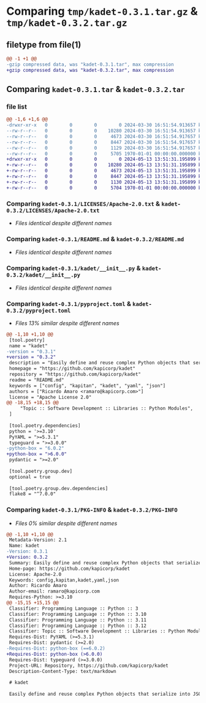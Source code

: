 # Comparing `tmp/kadet-0.3.1.tar.gz` & `tmp/kadet-0.3.2.tar.gz`

## filetype from file(1)

```diff
@@ -1 +1 @@
-gzip compressed data, was "kadet-0.3.1.tar", max compression
+gzip compressed data, was "kadet-0.3.2.tar", max compression
```

## Comparing `kadet-0.3.1.tar` & `kadet-0.3.2.tar`

### file list

```diff
@@ -1,6 +1,6 @@
-drwxr-xr-x   0        0        0        0 2024-03-30 16:51:54.913657 kadet-0.3.1/LICENSES/
--rw-r--r--   0        0        0    10280 2024-03-30 16:51:54.913657 kadet-0.3.1/LICENSES/Apache-2.0.txt
--rw-r--r--   0        0        0     4673 2024-03-30 16:51:54.917657 kadet-0.3.1/README.md
--rw-r--r--   0        0        0     8447 2024-03-30 16:51:54.917657 kadet-0.3.1/kadet/__init__.py
--rw-r--r--   0        0        0     1129 2024-03-30 16:51:54.917657 kadet-0.3.1/pyproject.toml
--rw-r--r--   0        0        0     5705 1970-01-01 00:00:00.000000 kadet-0.3.1/PKG-INFO
+drwxr-xr-x   0        0        0        0 2024-05-13 13:51:31.195899 kadet-0.3.2/LICENSES/
+-rw-r--r--   0        0        0    10280 2024-05-13 13:51:31.195899 kadet-0.3.2/LICENSES/Apache-2.0.txt
+-rw-r--r--   0        0        0     4673 2024-05-13 13:51:31.195899 kadet-0.3.2/README.md
+-rw-r--r--   0        0        0     8447 2024-05-13 13:51:31.195899 kadet-0.3.2/kadet/__init__.py
+-rw-r--r--   0        0        0     1130 2024-05-13 13:51:31.195899 kadet-0.3.2/pyproject.toml
+-rw-r--r--   0        0        0     5704 1970-01-01 00:00:00.000000 kadet-0.3.2/PKG-INFO
```

### Comparing `kadet-0.3.1/LICENSES/Apache-2.0.txt` & `kadet-0.3.2/LICENSES/Apache-2.0.txt`

 * *Files identical despite different names*

### Comparing `kadet-0.3.1/README.md` & `kadet-0.3.2/README.md`

 * *Files identical despite different names*

### Comparing `kadet-0.3.1/kadet/__init__.py` & `kadet-0.3.2/kadet/__init__.py`

 * *Files identical despite different names*

### Comparing `kadet-0.3.1/pyproject.toml` & `kadet-0.3.2/pyproject.toml`

 * *Files 13% similar despite different names*

```diff
@@ -1,10 +1,10 @@
 [tool.poetry]
 name = "kadet"
-version = "0.3.1"
+version = "0.3.2"
 description = "Easily define and reuse complex Python objects that serialize into JSON or YAML."
 homepage = "https://github.com/kapicorp/kadet"
 repository = "https://github.com/kapicorp/kadet"
 readme = "README.md"
 keywords = ["config", "kapitan", "kadet", "yaml", "json"]
 authors = ["Ricardo Amaro <ramaro@kapicorp.com>"]
 license = "Apache License 2.0"
@@ -18,15 +18,15 @@
     "Topic :: Software Development :: Libraries :: Python Modules",
 ]
 
 [tool.poetry.dependencies]
 python = '>=3.10'
 PyYAML = ">=5.3.1"
 typeguard = ">=3.0.0"
-python-box = "6.0.2"
+python-box = ">6.0.0"
 pydantic = ">=2.0"
 
 [tool.poetry.group.dev]
 optional = true
 
 [tool.poetry.group.dev.dependencies]
 flake8 = "^7.0.0"
```

### Comparing `kadet-0.3.1/PKG-INFO` & `kadet-0.3.2/PKG-INFO`

 * *Files 0% similar despite different names*

```diff
@@ -1,10 +1,10 @@
 Metadata-Version: 2.1
 Name: kadet
-Version: 0.3.1
+Version: 0.3.2
 Summary: Easily define and reuse complex Python objects that serialize into JSON or YAML.
 Home-page: https://github.com/kapicorp/kadet
 License: Apache-2.0
 Keywords: config,kapitan,kadet,yaml,json
 Author: Ricardo Amaro
 Author-email: ramaro@kapicorp.com
 Requires-Python: >=3.10
@@ -15,15 +15,15 @@
 Classifier: Programming Language :: Python :: 3
 Classifier: Programming Language :: Python :: 3.10
 Classifier: Programming Language :: Python :: 3.11
 Classifier: Programming Language :: Python :: 3.12
 Classifier: Topic :: Software Development :: Libraries :: Python Modules
 Requires-Dist: PyYAML (>=5.3.1)
 Requires-Dist: pydantic (>=2.0)
-Requires-Dist: python-box (==6.0.2)
+Requires-Dist: python-box (>6.0.0)
 Requires-Dist: typeguard (>=3.0.0)
 Project-URL: Repository, https://github.com/kapicorp/kadet
 Description-Content-Type: text/markdown
 
 # kadet
 
 Easily define and reuse complex Python objects that serialize into JSON or YAML.
```

